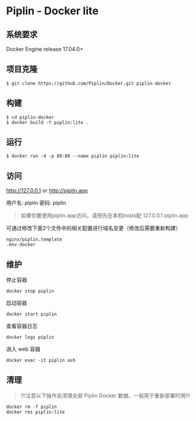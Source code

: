 # Piplin - Docker lite
## 系统要求
Docker Engine release 17.04.0+

## 项目克隆

```
$ git clone https://github.com/Piplin/Docker.git piplin-docker
```

## 构建

```
$ cd piplin-docker
$ docker build -t piplin:lite .
```

## 运行

```
$ docker run -d -p 80:80 --name piplin piplin:lite
```

## 访问

http://127.0.0.1 or http://piplin.app

用户名: piplin
密码: piplin

> 如果你要使用piplin.app访问，请预先在本机hosts配 127.0.0.1 piplin.app

可通过修改下面2个文件中的相关配置进行域名变更（修改后需要重新构建）
```
nginx/piplin.template
.env.docker
```

## 维护
停止容器

`docker stop piplin`

启动容器

`docker start piplin`

查看容器日志

`docker logs piplin`

进入 web 容器

`docker exec -it piplin ash`

## 清理
>!!!注意以下操作会清理全部 Piplin Docker 数据，一般用于重新部署时用!!!
```
docker rm -f piplin
docker rmi piplin:lite
```
